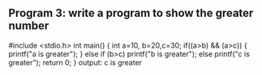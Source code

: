 ## Program 3: write a program to show the greater number

#include <stdio.h>
int main()
{
 int a=10, b=20,c=30;
 if((a>b) && (a>c))
 {
 printf("a is greater");
 }
 else if (b>c)
 printf("b is greater");
 else
 printf("c is greater");
 return 0;
}
output: c is greater
